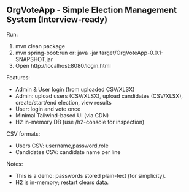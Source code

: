 OrgVoteApp - Simple Election Management System (Interview-ready)
-----------------------------------------------------------------
Run:
1. mvn clean package
2. mvn spring-boot:run
   or: java -jar target/OrgVoteApp-0.0.1-SNAPSHOT.jar
3. Open http://localhost:8080/login.html

Features:
- Admin & User login (from uploaded CSV/XLSX)
- Admin: upload users (CSV/XLSX), upload candidates (CSV/XLSX), create/start/end election, view results
- User: login and vote once
- Minimal Tailwind-based UI (via CDN)
- H2 in-memory DB (use /h2-console for inspection)

CSV formats:
- Users CSV: username,password,role
- Candidates CSV: candidate name per line

Notes:
- This is a demo: passwords stored plain-text (for simplicity).
- H2 is in-memory; restart clears data.

